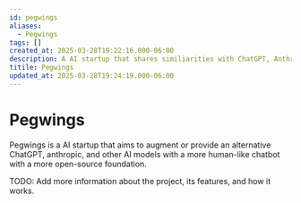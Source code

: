 ```yaml
---
id: pegwings
aliases:
  - Pegwings
tags: []
created_at: 2025-03-28T19:22:16.000-06:00
description: A AI startup that shares similiarities with ChatGPT, Anthropic, and other AI Models with more capable models
titile: Pegwings
updated_at: 2025-03-28T19:24:19.000-06:00
---
```


# Pegwings

Pegwings is a AI startup that aims to augment or provide an alternative ChatGPT, anthropic, and other AI models with a more human-like chatbot with a more open-source foundation.

TODO: Add more information about the project, its features, and how it works.
